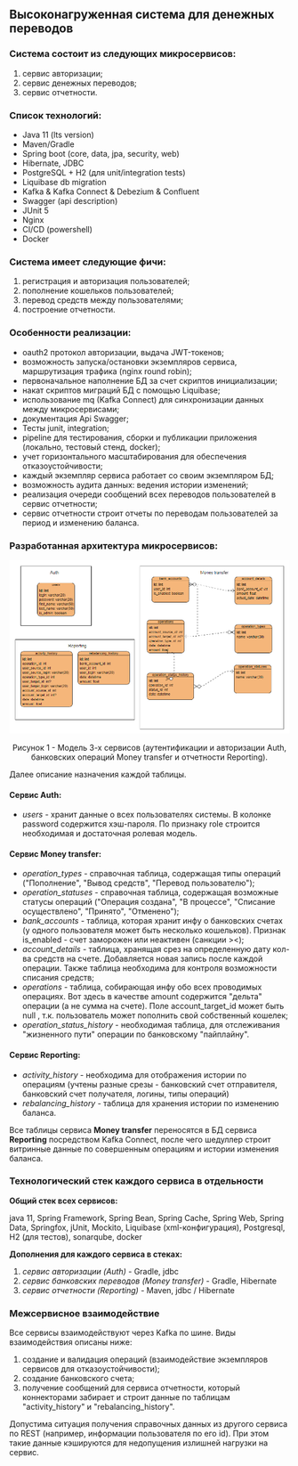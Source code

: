 ## Высоконагруженная система для денежных переводов

### Система состоит из следующих микросервисов:
1) сервис авторизации;
2) сервис денежных переводов;
3) сервис отчетности.

### Список технологий:
* Java 11 (lts version)
* Maven/Gradle
* Spring boot (core, data, jpa, security, web)
* Hibernate, JDBC
* PostgreSQL + H2 (для unit/integration tests)
* Liquibase db migration
* Kafka & Kafka Connect & Debezium & Confluent
* Swagger (api description)
* JUnit 5
* Nginx
* CI/CD (powershell)
* Docker

### Система имеет следующие фичи:
1) регистрация и авторизация пользователей;
2) пополнение кошельков пользователей;
3) перевод средств между пользователями;
4) построение отчетности.

### Особенности реализации:
* oauth2 протокол авторизации, выдача JWT-токенов;
* возможность запуска/остановки экземпляров сервиса, маршрутизация трафика (nginx round robin);
* первоначальное наполнение БД за счет скриптов инициализации;
* накат скриптов миграций БД с помощью Liquibase;
* использование mq (Kafka Connect) для синхронизации данных между микросервисами;
* документация Api Swagger;
* Тесты junit, integration;
* pipeline для тестирования, сборки и публикации приложения (локально, тестовый стенд, docker);
* учет горизонтального масштабирования для обеспечения отказоустойчивости;
* каждый экземпляр сервиса работает со своим экземпляром БД;
* возможность аудита данных: ведения истории изменений;
* реализация очереди сообщений всех переводов пользователей в сервис отчетности;
* сервис отчетности строит отчеты по переводам пользователей за период и изменению баланса.

### Разработанная архитектура микросервисов:
![Архитектура приложения](architecture/images/architecture.png)

<p style="text-align: center">
Рисунок 1 - Модель 3-х сервисов (аутентификации и авторизации Auth, банковских операций Money transfer и отчетности Reporting).
</p>

Далее описание назначения каждой таблицы.

#### **Сервис Auth:**
- *users* - хранит данные о всех пользователях системы. В колонке password содержится хэш-пароля. По признаку role строится необходимая и достаточная ролевая модель.

#### **Сервис Money transfer:**
- *operation_types* - справочная таблица, содержащая типы операций ("Пополнение", "Вывод средств", "Перевод пользователю");
- *operation_statuses* - справочная таблица, содержащая возможные статусы операций ("Операция создана", "В процессе", "Списание осуществлено", "Принято", "Отменено");
- *bank_accounts* - таблица, которая хранит инфу о банковских счетах (у одного пользователя может быть несколько кошельков). Признак is_enabled - счет заморожен или неактивен (санкции ><);
- *account_details* - таблица, хранящая срез на определенную дату кол-ва средств на счете. Добавляется новая запись после каждой операции. Также таблица необходима для контроля возможности списания средств;
- *operations* - таблица, собирающая инфу обо всех проводимых операциях. Вот здесь в качестве amount содержится "дельта" операции (а не сумма на счете). Поле account_target_id может быть null , т.к. пользователь может пополнить свой собственный кошелек;
- *operation_status_history* - необходимая таблица, для отслеживания "жизненного пути" операции по банковскому "пайплайну".

#### **Сервис Reporting:**
- *activity_history* - необходима для отображения истории по операциям (учтены разные срезы - банковский счет отправителя, банковский счет получателя, логины, типы операций)
- *rebalancing_history* - таблица для хранения истории по изменению баланса.

Все таблицы сервиса __Money transfer__ переносятся в БД сервиса __Reporting__ посредством Kafka Connect, после чего шедуллер строит витринные данные по совершенным операциям и истории изменения баланса.

### Технологический стек каждого сервиса в отдельности

**Общий стек всех сервисов:**

java 11, Spring Framework, Spring Bean, Spring Cache, Spring Web, Spring Data, Springfox, jUnit, Mockito, Liquibase (xml-конфигурация), Postgresql, H2 (для тестов), sonarqube, docker

**Дополнения для каждого сервиса в стеках:**

1) *сервис авторизации (Auth)* - Gradle, jdbc
2) *сервис банковских переводов (Money transfer)* - Gradle, Hibernate
3) *сервис отчетности (Reporting)* - Maven, jdbc / Hibernate

### Межсервисное взаимодействие

Все сервисы взаимодействуют через Kafka по шине. Виды взаимодействия описаны ниже:

1) создание и валидация операций (взаимодействие экземпляров сервисов для отказоустойчивости);
2) создание банковского счета;
3) получение сообщений для сервиса отчетности, который коннекторами забирает и строит данные по таблицам "activity_history" и "rebalancing_history".

Допустима ситуация получения справочных данных из другого сервиса по REST (например, информации пользователя по его id). При этом такие данные кэшируются для недопущения излишней нагрузки на сервис.